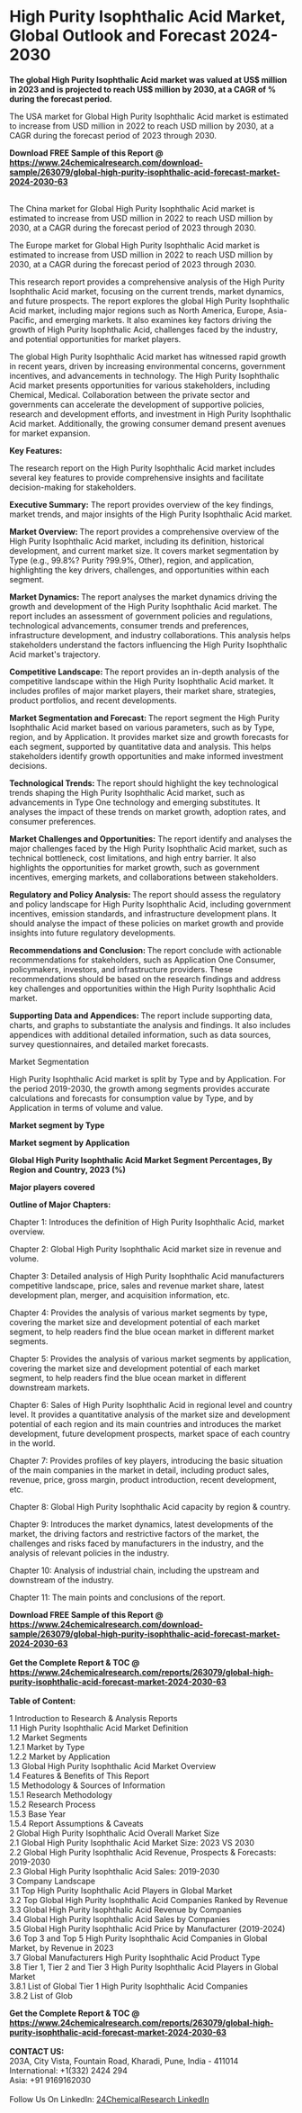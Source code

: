 <h1>High Purity Isophthalic Acid Market, Global Outlook and Forecast 2024-2030</h1><p><strong>The global High Purity Isophthalic Acid market was valued at US$ million in 2023 and is projected to reach US$ million by 2030, at a CAGR of % during the forecast period.</strong></p><p>
</p><p>The USA market for Global High Purity Isophthalic Acid market is estimated to increase from USD million in 2022 to reach USD million by 2030, at a CAGR during the forecast period of 2023 through 2030.</p><div><b>Download FREE Sample of this Report @ 
            <a href="https://www.24chemicalresearch.com/download-sample/263079/global-high-purity-isophthalic-acid-forecast-market-2024-2030-63">
            https://www.24chemicalresearch.com/download-sample/263079/global-high-purity-isophthalic-acid-forecast-market-2024-2030-63</a></b></div><br><p>
</p><p>The China market for Global High Purity Isophthalic Acid market is estimated to increase from USD million in 2022 to reach USD million by 2030, at a CAGR during the forecast period of 2023 through 2030.</p><p>
</p><p>The Europe market for Global High Purity Isophthalic Acid market is estimated to increase from USD million in 2022 to reach USD million by 2030, at a CAGR during the forecast period of 2023 through 2030.</p><p>
</p><p>This research report provides a comprehensive analysis of the High Purity Isophthalic Acid market, focusing on the current trends, market dynamics, and future prospects. The report explores the global High Purity Isophthalic Acid market, including major regions such as North America, Europe, Asia-Pacific, and emerging markets. It also examines key factors driving the growth of High Purity Isophthalic Acid, challenges faced by the industry, and potential opportunities for market players.</p><p>
The global High Purity Isophthalic Acid market has witnessed rapid growth in recent years, driven by increasing environmental concerns, government incentives, and advancements in technology. The High Purity Isophthalic Acid market presents opportunities for various stakeholders, including Chemical, Medical. Collaboration between the private sector and governments can accelerate the development of supportive policies, research and development efforts, and investment in High Purity Isophthalic Acid market. Additionally, the growing consumer demand present avenues for market expansion.</p><p>
<strong>Key Features:</strong></p><p>
The research report on the High Purity Isophthalic Acid market includes several key features to provide comprehensive insights and facilitate decision-making for stakeholders.</p><p>
<strong>Executive Summary:</strong> The report provides overview of the key findings, market trends, and major insights of the High Purity Isophthalic Acid market.</p><p>
<strong>Market Overview: </strong>The report provides a comprehensive overview of the High Purity Isophthalic Acid market, including its definition, historical development, and current market size. It covers market segmentation by Type (e.g., 99.8%? Purity ?99.9%, Other), region, and application, highlighting the key drivers, challenges, and opportunities within each segment.</p><p>
<strong>Market Dynamics: </strong>The report analyses the market dynamics driving the growth and development of the High Purity Isophthalic Acid market. The report includes an assessment of government policies and regulations, technological advancements, consumer trends and preferences, infrastructure development, and industry collaborations. This analysis helps stakeholders understand the factors influencing the High Purity Isophthalic Acid market's trajectory.</p><p>
<strong>Competitive Landscape: </strong>The report provides an in-depth analysis of the competitive landscape within the High Purity Isophthalic Acid market. It includes profiles of major market players, their market share, strategies, product portfolios, and recent developments.</p><p>
<strong>Market Segmentation and Forecast: </strong>The report segment the High Purity Isophthalic Acid market based on various parameters, such as by Type, region, and by Application. It provides market size and growth forecasts for each segment, supported by quantitative data and analysis. This helps stakeholders identify growth opportunities and make informed investment decisions.</p><p>
<strong>Technological Trends: </strong>The report should highlight the key technological trends shaping the High Purity Isophthalic Acid market, such as advancements in Type One technology and emerging substitutes. It analyses the impact of these trends on market growth, adoption rates, and consumer preferences.</p><p>
<strong>Market Challenges and Opportunities:</strong> The report identify and analyses the major challenges faced by the High Purity Isophthalic Acid market, such as technical bottleneck, cost limitations, and high entry barrier. It also highlights the opportunities for market growth, such as government incentives, emerging markets, and collaborations between stakeholders.</p><p>
<strong>Regulatory and Policy Analysis: </strong>The report should assess the regulatory and policy landscape for High Purity Isophthalic Acid, including government incentives, emission standards, and infrastructure development plans. It should analyse the impact of these policies on market growth and provide insights into future regulatory developments.</p><p>
<strong>Recommendations and Conclusion: </strong>The report conclude with actionable recommendations for stakeholders, such as Application One Consumer, policymakers, investors, and infrastructure providers. These recommendations should be based on the research findings and address key challenges and opportunities within the High Purity Isophthalic Acid market.</p><p>
<strong>Supporting Data and Appendices: </strong>The report include supporting data, charts, and graphs to substantiate the analysis and findings. It also includes appendices with additional detailed information, such as data sources, survey questionnaires, and detailed market forecasts.</p><p>
Market Segmentation</p><p>
High Purity Isophthalic Acid market is split by Type and by Application. For the period 2019-2030, the growth among segments provides accurate calculations and forecasts for consumption value by Type, and by Application in terms of volume and value.</p><p>
<strong>Market segment by Type</strong></p><p>
</p><p>
</p><p><strong>Market segment by Application</strong></p><p>
</p><p>
</p><p><strong>Global High Purity Isophthalic Acid Market Segment Percentages, By Region and Country, 2023 (%)</strong></p><p>
</p><p>
</p><p><strong>Major players covered</strong></p><p>
</p><p>
</p><p><strong>Outline of Major Chapters:</strong></p><p>
Chapter 1: Introduces the definition of High Purity Isophthalic Acid, market overview.</p><p>
Chapter 2: Global High Purity Isophthalic Acid market size in revenue and volume.</p><p>
Chapter 3: Detailed analysis of High Purity Isophthalic Acid manufacturers competitive landscape, price, sales and revenue market share, latest development plan, merger, and acquisition information, etc.</p><p>
Chapter 4: Provides the analysis of various market segments by type, covering the market size and development potential of each market segment, to help readers find the blue ocean market in different market segments.</p><p>
Chapter 5: Provides the analysis of various market segments by application, covering the market size and development potential of each market segment, to help readers find the blue ocean market in different downstream markets.</p><p>
Chapter 6: Sales of High Purity Isophthalic Acid in regional level and country level. It provides a quantitative analysis of the market size and development potential of each region and its main countries and introduces the market development, future development prospects, market space of each country in the world.</p><p>
Chapter 7: Provides profiles of key players, introducing the basic situation of the main companies in the market in detail, including product sales, revenue, price, gross margin, product introduction, recent development, etc.</p><p>
Chapter 8: Global High Purity Isophthalic Acid capacity by region &amp; country.</p><p>
Chapter 9: Introduces the market dynamics, latest developments of the market, the driving factors and restrictive factors of the market, the challenges and risks faced by manufacturers in the industry, and the analysis of relevant policies in the industry.</p><p>
Chapter 10: Analysis of industrial chain, including the upstream and downstream of the industry.</p><p>
Chapter 11: The main points and conclusions of the report.</p><div><b>Download FREE Sample of this Report @ 
            <a href="https://www.24chemicalresearch.com/download-sample/263079/global-high-purity-isophthalic-acid-forecast-market-2024-2030-63">
            https://www.24chemicalresearch.com/download-sample/263079/global-high-purity-isophthalic-acid-forecast-market-2024-2030-63</a></b></div><br><div><b>Get the Complete Report & TOC @ 
            <a href="https://www.24chemicalresearch.com/reports/263079/global-high-purity-isophthalic-acid-forecast-market-2024-2030-63">
            https://www.24chemicalresearch.com/reports/263079/global-high-purity-isophthalic-acid-forecast-market-2024-2030-63</a></b></div><br>
            <b>Table of Content:</b><p>1 Introduction to Research & Analysis Reports<br />
    1.1 High Purity Isophthalic Acid Market Definition<br />
    1.2 Market Segments<br />
        1.2.1 Market by Type<br />
        1.2.2 Market by Application<br />
    1.3 Global High Purity Isophthalic Acid Market Overview<br />
    1.4 Features & Benefits of This Report<br />
    1.5 Methodology & Sources of Information<br />
        1.5.1 Research Methodology<br />
        1.5.2 Research Process<br />
        1.5.3 Base Year<br />
        1.5.4 Report Assumptions & Caveats<br />
2 Global High Purity Isophthalic Acid Overall Market Size<br />
    2.1 Global High Purity Isophthalic Acid Market Size: 2023 VS 2030<br />
    2.2 Global High Purity Isophthalic Acid Revenue, Prospects & Forecasts: 2019-2030<br />
    2.3 Global High Purity Isophthalic Acid Sales: 2019-2030<br />
3 Company Landscape<br />
    3.1 Top High Purity Isophthalic Acid Players in Global Market<br />
    3.2 Top Global High Purity Isophthalic Acid Companies Ranked by Revenue<br />
    3.3 Global High Purity Isophthalic Acid Revenue by Companies<br />
    3.4 Global High Purity Isophthalic Acid Sales by Companies<br />
    3.5 Global High Purity Isophthalic Acid Price by Manufacturer (2019-2024)<br />
    3.6 Top 3 and Top 5 High Purity Isophthalic Acid Companies in Global Market, by Revenue in 2023<br />
    3.7 Global Manufacturers High Purity Isophthalic Acid Product Type<br />
    3.8 Tier 1, Tier 2 and Tier 3 High Purity Isophthalic Acid Players in Global Market<br />
        3.8.1 List of Global Tier 1 High Purity Isophthalic Acid Companies<br />
        3.8.2 List of Glob</p><div><b>Get the Complete Report & TOC @ 
            <a href="https://www.24chemicalresearch.com/reports/263079/global-high-purity-isophthalic-acid-forecast-market-2024-2030-63">
            https://www.24chemicalresearch.com/reports/263079/global-high-purity-isophthalic-acid-forecast-market-2024-2030-63</a></b></div><br><b>CONTACT US:</b><br>
            203A, City Vista, Fountain Road, Kharadi, Pune, India - 411014<br>
            International: +1(332) 2424 294<br>
            Asia: +91 9169162030 <br><br>
            Follow Us On LinkedIn: <a href="https://www.linkedin.com/company/24chemicalresearch/">24ChemicalResearch LinkedIn</a>